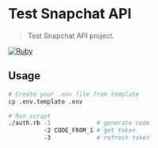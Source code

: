 
# Test Snapchat API

> Test Snapchat API project.

[![Ruby][ruby-badge]][ruby-url]

## Usage

```bash
# Create your .env file from template
cp .env.template .env

# Run script
./auth.rb -1             # generate code
          -2 CODE_FROM_1 # get token
          -3             # refresh token
```

[ruby-badge]: https://img.shields.io/badge/ruby-3.1.1-blue?style=flat&logo=ruby&logoColor=CC342D&labelColor=white
[ruby-url]: https://www.ruby-lang.org/en/
